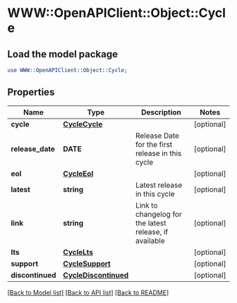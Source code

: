# WWW::OpenAPIClient::Object::Cycle

## Load the model package
```perl
use WWW::OpenAPIClient::Object::Cycle;
```

## Properties
Name | Type | Description | Notes
------------ | ------------- | ------------- | -------------
**cycle** | [**CycleCycle**](CycleCycle.md) |  | [optional] 
**release_date** | **DATE** | Release Date for the first release in this cycle | [optional] 
**eol** | [**CycleEol**](CycleEol.md) |  | [optional] 
**latest** | **string** | Latest release in this cycle | [optional] 
**link** | **string** | Link to changelog for the latest release, if available | [optional] 
**lts** | [**CycleLts**](CycleLts.md) |  | [optional] 
**support** | [**CycleSupport**](CycleSupport.md) |  | [optional] 
**discontinued** | [**CycleDiscontinued**](CycleDiscontinued.md) |  | [optional] 

[[Back to Model list]](../README.md#documentation-for-models) [[Back to API list]](../README.md#documentation-for-api-endpoints) [[Back to README]](../README.md)


